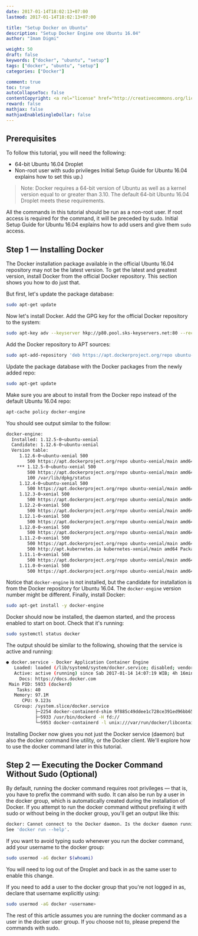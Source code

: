 ```yaml
---
date: 2017-01-14T18:02:13+07:00
lastmod: 2017-01-14T18:02:13+07:00

title: "Setup Docker on Ubuntu"
description: "Setup Docker Engine one Ubuntu 16.04"
author: "Imam Digmi"

weight: 50
draft: false
keywords: ["docker", "ubuntu", "setup"]
tags: ["docker", "ubuntu", "setup"]
categories: ["Docker"]

comment: true
toc: true
autoCollapseToc: false
contentCopyright: <a rel="license" href="http://creativecommons.org/licenses/by-nc-nd/4.0/">CC BY-NC-ND 4.0</a>
reward: false
mathjax: false
mathjaxEnableSingleDollar: false
---
```



## Prerequisites
To follow this tutorial, you will need the following:
- 64-bit Ubuntu 16.04 Droplet
- Non-root user with sudo privileges Initial Setup Guide for Ubuntu 16.04 explains how to set this up.) <!-- more -->
> Note: Docker requires a 64-bit version of Ubuntu as well as a kernel version equal to or greater than 3.10. The default 64-bit Ubuntu 16.04 Droplet meets these requirements.

All the commands in this tutorial should be run as a non-root user. If root access is required for the command, it will be preceded by sudo. Initial Setup Guide for Ubuntu 16.04 explains how to add users and give them `sudo` access.

## Step 1 — Installing Docker
The Docker installation package available in the official Ubuntu 16.04 repository may not be the latest version. To get the latest and greatest version, install Docker from the official Docker repository. This section shows you how to do just that.

But first, let's update the package database:
```bash
sudo apt-get update
```
Now let's install Docker. Add the GPG key for the official Docker repository to the system:
```bash
sudo apt-key adv --keyserver hkp://p80.pool.sks-keyservers.net:80 --recv-keys 58118E89F3A912897C070ADBF76221572C52609D
```
Add the Docker repository to APT sources:
```bash
sudo apt-add-repository 'deb https://apt.dockerproject.org/repo ubuntu-xenial main'
```
Update the package database with the Docker packages from the newly added repo:
```bash
sudo apt-get update
```
Make sure you are about to install from the Docker repo instead of the default Ubuntu 16.04 repo:
```bash
apt-cache policy docker-engine
```
You should see output similar to the follow:
```bash
docker-engine:
  Installed: 1.12.5-0~ubuntu-xenial
  Candidate: 1.12.6-0~ubuntu-xenial
  Version table:
     1.12.6-0~ubuntu-xenial 500
        500 https://apt.dockerproject.org/repo ubuntu-xenial/main amd64 Packages
	*** 1.12.5-0~ubuntu-xenial 500
        500 https://apt.dockerproject.org/repo ubuntu-xenial/main amd64 Packages
        100 /var/lib/dpkg/status
     1.12.4-0~ubuntu-xenial 500
        500 https://apt.dockerproject.org/repo ubuntu-xenial/main amd64 Packages
     1.12.3-0~xenial 500
        500 https://apt.dockerproject.org/repo ubuntu-xenial/main amd64 Packages
     1.12.2-0~xenial 500
        500 https://apt.dockerproject.org/repo ubuntu-xenial/main amd64 Packages
     1.12.1-0~xenial 500
        500 https://apt.dockerproject.org/repo ubuntu-xenial/main amd64 Packages
     1.12.0-0~xenial 500
        500 https://apt.dockerproject.org/repo ubuntu-xenial/main amd64 Packages
     1.11.2-0~xenial 500
        500 https://apt.dockerproject.org/repo ubuntu-xenial/main amd64 Packages
        500 http://apt.kubernetes.io kubernetes-xenial/main amd64 Packages
     1.11.1-0~xenial 500
        500 https://apt.dockerproject.org/repo ubuntu-xenial/main amd64 Packages
     1.11.0-0~xenial 500
        500 https://apt.dockerproject.org/repo ubuntu-xenial/main amd64 Packages
```
Notice that `docker-engine` is not installed, but the candidate for installation is from the Docker repository for Ubuntu 16.04. The `docker-engine` version number might be different.
Finally, install Docker:
```bash
sudo apt-get install -y docker-engine
```
Docker should now be installed, the daemon started, and the process enabled to start on boot. Check that it's running:
```bash
sudo systemctl status docker
```
The output should be similar to the following, showing that the service is active and running:
```bash
● docker.service - Docker Application Container Engine
   Loaded: loaded (/lib/systemd/system/docker.service; disabled; vendor preset: enabled)
   Active: active (running) since Sab 2017-01-14 14:07:19 WIB; 4h 16min ago
     Docs: https://docs.docker.com
 Main PID: 5933 (dockerd)
    Tasks: 40
   Memory: 97.1M
      CPU: 9.123s
   CGroup: /system.slice/docker.service
           ├─2254 docker-containerd-shim 9f885c49ddee1c728ce391ed96bb650fb92a606183c44446387748c1379bad6b /var/run/docker/libcontainerd/9f885c49ddee1c728ce391ed96bb650fb92a606183c44446387748c1379ba
           ├─5933 /usr/bin/dockerd -H fd://
           └─5953 docker-containerd -l unix:///var/run/docker/libcontainerd/docker-containerd.sock --shim docker-containerd-shim --metrics-interval=0 --start-timeout 2m --state-dir /var/run/docker/
```
Installing Docker now gives you not just the Docker service (daemon) but also the docker command line utility, or the Docker client. We'll explore how to use the docker command later in this tutorial.
## Step 2 — Executing the Docker Command Without Sudo (Optional)
By default, running the docker command requires root privileges — that is, you have to prefix the command with sudo. It can also be run by a user in the docker group, which is automatically created during the installation of Docker. If you attempt to run the docker command without prefixing it with sudo or without being in the docker group, you'll get an output like this:
```bash
docker: Cannot connect to the Docker daemon. Is the docker daemon running on this host?.
See 'docker run --help'.
```
If you want to avoid typing sudo whenever you run the docker command, add your username to the docker group:
```bash
sudo usermod -aG docker $(whoami)
```
You will need to log out of the Droplet and back in as the same user to enable this change.

If you need to add a user to the docker group that you're not logged in as, declare that username explicitly using:
```bash
sudo usermod -aG docker <username>
```
The rest of this article assumes you are running the docker command as a user in the docker user group. If you choose not to, please prepend the commands with sudo.